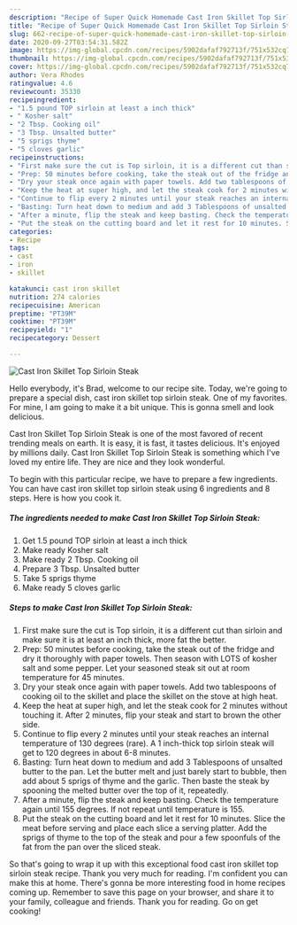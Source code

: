 ```yaml
---
description: "Recipe of Super Quick Homemade Cast Iron Skillet Top Sirloin Steak"
title: "Recipe of Super Quick Homemade Cast Iron Skillet Top Sirloin Steak"
slug: 662-recipe-of-super-quick-homemade-cast-iron-skillet-top-sirloin-steak
date: 2020-09-27T03:54:31.582Z
image: https://img-global.cpcdn.com/recipes/5902dafaf792713f/751x532cq70/cast-iron-skillet-top-sirloin-steak-recipe-main-photo.jpg
thumbnail: https://img-global.cpcdn.com/recipes/5902dafaf792713f/751x532cq70/cast-iron-skillet-top-sirloin-steak-recipe-main-photo.jpg
cover: https://img-global.cpcdn.com/recipes/5902dafaf792713f/751x532cq70/cast-iron-skillet-top-sirloin-steak-recipe-main-photo.jpg
author: Vera Rhodes
ratingvalue: 4.6
reviewcount: 35330
recipeingredient:
- "1.5 pound TOP sirloin at least a inch thick"
- " Kosher salt"
- "2 Tbsp. Cooking oil"
- "3 Tbsp. Unsalted butter"
- "5 sprigs thyme"
- "5 cloves garlic"
recipeinstructions:
- "First make sure the cut is Top sirloin, it is a different cut than sirloin and make sure it is at least an inch thick, more fat the better."
- "Prep: 50 minutes before cooking, take the steak out of the fridge and dry it thoroughly with paper towels. Then season with LOTS of kosher salt and some pepper. Let your seasoned steak sit out at room temperature for 45 minutes."
- "Dry your steak once again with paper towels. Add two tablespoons of cooking oil to the skillet and place the skillet on the stove at high heat."
- "Keep the heat at super high, and let the steak cook for 2 minutes without touching it. After 2 minutes, flip your steak and start to brown the other side."
- "Continue to flip every 2 minutes until your steak reaches an internal temperature of 130 degrees (rare). A 1 inch-thick top sirloin steak will get to 120 degrees in about 6-8 minutes."
- "Basting: Turn heat down to medium and add 3 Tablespoons of unsalted butter to the pan. Let the butter melt and just barely start to bubble, then add about 5 sprigs of thyme and the garlic. Then baste the steak by spooning the melted butter over the top of it, repeatedly."
- "After a minute, flip the steak and keep basting. Check the temperature again until 155 degrees. If not repeat until temperature is 155."
- "Put the steak on the cutting board and let it rest for 10 minutes. Slice the meat before serving and place each slice a serving platter. Add the sprigs of thyme to the top of the steak and pour a few spoonfuls of the fat from the pan over the sliced steak."
categories:
- Recipe
tags:
- cast
- iron
- skillet

katakunci: cast iron skillet 
nutrition: 274 calories
recipecuisine: American
preptime: "PT39M"
cooktime: "PT39M"
recipeyield: "1"
recipecategory: Dessert

---
```



![Cast Iron Skillet Top Sirloin Steak](https://img-global.cpcdn.com/recipes/5902dafaf792713f/751x532cq70/cast-iron-skillet-top-sirloin-steak-recipe-main-photo.jpg)

Hello everybody, it's Brad, welcome to our recipe site. Today, we're going to prepare a special dish, cast iron skillet top sirloin steak. One of my favorites. For mine, I am going to make it a bit unique. This is gonna smell and look delicious.



Cast Iron Skillet Top Sirloin Steak is one of the most favored of recent trending meals on earth. It is easy, it is fast, it tastes delicious. It's enjoyed by millions daily. Cast Iron Skillet Top Sirloin Steak is something which I've loved my entire life. They are nice and they look wonderful.


To begin with this particular recipe, we have to prepare a few ingredients. You can have cast iron skillet top sirloin steak using 6 ingredients and 8 steps. Here is how you cook it.

<!--inarticleads1-->

##### The ingredients needed to make Cast Iron Skillet Top Sirloin Steak:

1. Get 1.5 pound TOP sirloin at least a inch thick
1. Make ready  Kosher salt
1. Make ready 2 Tbsp. Cooking oil
1. Prepare 3 Tbsp. Unsalted butter
1. Take 5 sprigs thyme
1. Make ready 5 cloves garlic




<!--inarticleads2-->

##### Steps to make Cast Iron Skillet Top Sirloin Steak:

1. First make sure the cut is Top sirloin, it is a different cut than sirloin and make sure it is at least an inch thick, more fat the better.
1. Prep: 50 minutes before cooking, take the steak out of the fridge and dry it thoroughly with paper towels. Then season with LOTS of kosher salt and some pepper. Let your seasoned steak sit out at room temperature for 45 minutes.
1. Dry your steak once again with paper towels. Add two tablespoons of cooking oil to the skillet and place the skillet on the stove at high heat.
1. Keep the heat at super high, and let the steak cook for 2 minutes without touching it. After 2 minutes, flip your steak and start to brown the other side.
1. Continue to flip every 2 minutes until your steak reaches an internal temperature of 130 degrees (rare). A 1 inch-thick top sirloin steak will get to 120 degrees in about 6-8 minutes.
1. Basting: Turn heat down to medium and add 3 Tablespoons of unsalted butter to the pan. Let the butter melt and just barely start to bubble, then add about 5 sprigs of thyme and the garlic. Then baste the steak by spooning the melted butter over the top of it, repeatedly.
1. After a minute, flip the steak and keep basting. Check the temperature again until 155 degrees. If not repeat until temperature is 155.
1. Put the steak on the cutting board and let it rest for 10 minutes. Slice the meat before serving and place each slice a serving platter. Add the sprigs of thyme to the top of the steak and pour a few spoonfuls of the fat from the pan over the sliced steak.




So that's going to wrap it up with this exceptional food cast iron skillet top sirloin steak recipe. Thank you very much for reading. I'm confident you can make this at home. There's gonna be more interesting food in home recipes coming up. Remember to save this page on your browser, and share it to your family, colleague and friends. Thank you for reading. Go on get cooking!
